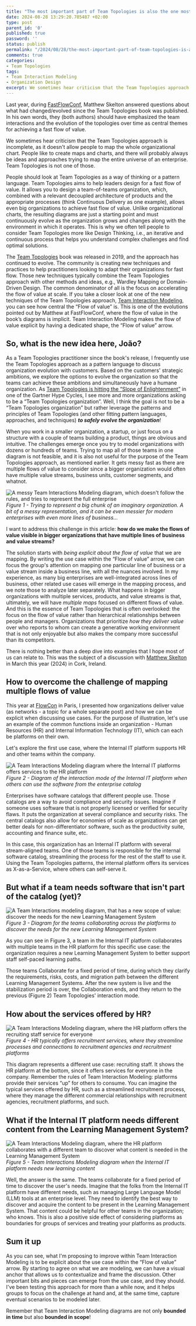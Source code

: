 ```yaml
---
title: "The most important part of Team Topologies is also the one most people overlook"
date: 2024-08-28 13:29:20.705487 +02:00
type: post
parent_id: '0'
published: true
password: ''
status: publish
permalink: "/2024/08/28/the-most-important-part-of-team-topologies-is-also-the-one-most-people-overlook/"
comments: true
categories:
- Team Topologies
tags:
- Team Interaction Modeling
- Organization Design
excerpt: We sometimes hear criticism that the Team Topologies approach is incomplete, as it doesn't allow people to map the whole organizational chart. People like to create maps and charts, and there will probably always be ideas and approaches trying to map the entire universe of an enterprise. Team Topologies is not one of those.
---
```


Last year, during [FastFlowConf](https://www.youtube.com/watch?v=qHBQm1vKKXQ), Matthew Skelton answered questions about what had changed/evolved since the Team Topologies book was published. In his own words, they (both authors) should have emphasized the team interactions and the evolution of the topologies over time as central themes for achieving a fast flow of value.

We sometimes hear criticism that the Team Topologies approach is incomplete, as it doesn't allow people to map the whole organizational chart. People like to create maps and charts, and there will probably always be ideas and approaches trying to map the entire universe of an enterprise. Team Topologies is not one of those.

People should look at Team Topologies as a way of thinking or a pattern language. Team Topologies aims to help leaders design for a fast flow of value. It allows you to design a team-of-teams organization, which, combined with a relevant decoupled architecture of products and the appropriate processes (think Continuous Delivery as one example), allows even big organizations to achieve fast flow of value. Unlike organizational charts, the resulting diagrams are just a starting point and must continuously evolve as the organization grows and changes along with the environment in which it operates. This is why we often tell people to consider Team Topologies more like Design Thinking, i.e., an iterative and continuous process that helps you understand complex challenges and find optimal solutions.

The [Team Topologies](https://teamtopologies.com/book) book was released in 2019, and the approach has continued to evolve. The community is creating new techniques and practices to help practitioners looking to adapt their organizations for fast flow. Those new techniques typically combine the Team Topologies approach with other methods and ideas, e.g., Wardley Mapping or Domain-Driven Design. The common denominator of all is the focus on accelerating the flow of value at scale. If you take a closer look at one of the new techniques of the Team Topologies approach, [Team Interaction Modeling](https://teamtopologies.com/key-concepts-content/team-interaction-modeling-with-team-topologies), you can see how central the “Flow of value” is. This is one of the evolutions pointed out by Matthew at FastFlowConf, where the flow of value in the book’s diagrams is implicit. Team Interaction Modeling makes the flow of value explicit by having a dedicated shape, the “Flow of value” arrow.

## So, what is the new idea here, João?
As a Team Topologies practitioner since the book's release, I frequently use the Team Topologies approach as a pattern language to discuss organization evolution with customers. Based on the customers' strategic ambitions, we explore the options to evolve the organization so that the teams can achieve these ambitions and simultaneously have a humane organization. As [Team Topologies is hitting the “Slope of Enlightenment”](https://www.linkedin.com/feed/update/urn:li:activity:7211313895955668992/) in one of the Gartner Hype Cycles, I see more and more organizations asking to be a “Team Topologies organization”. Well, I think the goal is not to be a “Team Topologies organization” but rather leverage the patterns and principles of Team Topologies (and other fitting pattern languages, approaches, and techniques) ***to safely evolve the organization***!

When you work in a smaller organization, a startup, or just focus on a structure with a couple of teams building a product, things are obvious and intuitive. The challenges emerge once you try to model organizations with dozens or hundreds of teams. Trying to map all of those teams in one diagram is not feasible, and it is also not useful for the purpose of the Team Topologies approach, as mentioned earlier. It gets messy fast as there are multiple flows of value to consider since a bigger organization would often have multiple value streams, business units, customer segments, and whatnot.

![A messy Team Interactions Modeling diagram, which doesn't follow the rules, and tries to represent the full enterprise](/images/blog/2024-08-28-the-most-important-part-of-team-topologies-is-also-the-one-most-people-overlook-diagram-1.JPEG)
*Figure 1 - Trying to represent a big chunk of an imaginary organization. A bit of a messy representation, and it can be even messier for modern enterprises with even more lines of business…*

I want to address this challenge in this article: **how do we make the flows of value visible in bigger organizations that have multiple lines of business and value streams?** 

The solution starts with *being explicit about the flow of value* that we are mapping. By writing the use case within the “Flow of value” arrow, we can focus the group's attention on mapping one particular line of business or a value stream inside a business line, with all the nuances involved. In my experience, as many big enterprises are well-integrated across lines of business, other related use cases will emerge in the mapping process, and we note those to analyze later separately. What happens in bigger organizations with multiple services, products, and value streams is that, ultimately, we will have *multiple maps* focused on different flows of value. And this is the essence of Team Topologies that is often overlooked: the focus on the flow of value rather than hierarchical relationships between people and managers. Organizations that prioritize *how they deliver value* over who reports to whom can create a generative working environment that is not only enjoyable but also makes the company more successful than its competitors.  

There is nothing better than a deep dive into examples that I hope most of us can relate to. This was the subject of a discussion with [Matthew Skelton](https://www.linkedin.com/in/matthewskelton/) in March this year (2024) in Cork, Ireland.

## How to overcome the challenge of mapping multiple flows of value
This year at [FlowCon](https://joaorosa.consulting/speaking/flowcon-intentional-architecture) in Paris, I presented how organizations deliver value (as networks - a topic for a whole separate post) and how we can be explicit when discussing use cases. For the purpose of illustration, let's use an example of the common functions inside an organization - Human Resources (HR) and Internal Information Technology (IT), which can each be platforms on their own.

Let's explore the first use case, where the Internal IT platform supports HR and other teams within the company.

![A Team Interactions Modeling diagram where the Internal IT platforms offers services to the HR platform](/images/blog/2024-08-28-the-most-important-part-of-team-topologies-is-also-the-one-most-people-overlook-diagram-2.JPEG)
*Figure 2 - Diagram of the interaction mode of the Internal IT platform when others can use the software from the enterprise catalog*

Enterprises have software catalogs that different people use. Those catalogs are a way to avoid compliance and security issues. Imagine if someone uses software that is not properly licensed or verified for security flaws. It puts the organization at several compliance and security risks. The central catalogs also allow for economies of scale as organizations can get better deals for non-differentiator software, such as the productivity suite, accounting and finance suite, etc.

In this case, this organization has an Internal IT platform with several stream-aligned teams. One of those teams is responsible for the internal software catalog, streamlining the process for the rest of the staff to use it. Using the Team Topologies patterns, the internal platform offers its services as X-as-a-Service, where others can self-serve it.

## But what if a team needs software that isn't part of the catalog (yet)?
![A Team Interactions modeling diagram, that has a new scope of value: discover the needs for the new Learning Management System](/images/blog/2024-08-28-the-most-important-part-of-team-topologies-is-also-the-one-most-people-overlook-diagram-3.JPEG)
*Figure 3 - Diagram for the teams collaborating across the platforms to discover the needs for the new Learning Management System*

As you can see in Figure 3, a team in the Internal IT platform collaborates with multiple teams in the HR platform for this specific use case: the organization requires a new Learning Management System to better support staff self-paced learning paths.  

Those teams Collaborate for a fixed period of time, during which they clarify the requirements, risks, costs, and migration path between the different Learning Management Systems. After the new system is live and the stabilization period is over, the Collaboration ends, and they return to the previous (Figure 2) Team Topologies' interaction mode.

## How about the services offered by HR?
![A Team Interactions Modeling diagram, where the HR platform offers the recruiting staff service for everyone](/images/blog/2024-08-28-the-most-important-part-of-team-topologies-is-also-the-one-most-people-overlook-diagram-4.JPEG)
*Figure 4 - HR typically offers recruitment services, where they streamline processes and connections to recruitment agencies and recruitment platforms*

This diagram represents a different use case: recruiting staff. It shows the HR platform at the bottom, since it offers services for everyone in the company. Remember the rules of Team Interaction Modeling: platforms provide their services “up” for others to consume. You can imagine the typical services offered by HR, such as a streamlined recruitment process, where they manage the different commercial relationships with recruitment agencies, recruitment platforms, and such.

## What if the Internal IT platform needs different content from the Learning Management System?
![A Team Interactions Modeling diagram, where the HR platform collaborates with a different team to discover what content is needed in the Learning Management System](/images/blog/2024-08-28-the-most-important-part-of-team-topologies-is-also-the-one-most-people-overlook-diagram-5.JPEG)
*Figure 5 - Team Interactions Modeling diagram when the Internal IT platform needs new learning content*

Well, the answer is the same. The teams collaborate for a fixed period of time to discover the user's needs. Imagine that the folks from the Internal IT platform have different needs, such as managing Large Language Model (LLM) tools at an enterprise level. They need to identify the best way to discover and acquire the content to be present in the Learning Management System. That content could be helpful for other teams in the organization; who knows. This is also a positive side effect of considering platforms as boundaries for groups of services and treating your platforms as products.

## Sum it up
As you can see, what I'm proposing to improve within Team Interaction Modeling is to be explicit about the use case within the “Flow of value” arrow. By starting to agree on what we are modeling, we can have a visual anchor that allows us to contextualize and frame the discussion. Other important bits and pieces can emerge from the use case, and they should. I've been testing this approach for more than a while now, and it helps groups to focus on the challenge at hand and, at the same time, capture eventual scenarios to be modeled later.

Remember that Team Interaction Modeling diagrams are not only **bounded in time** but also **bounded in scope**!
